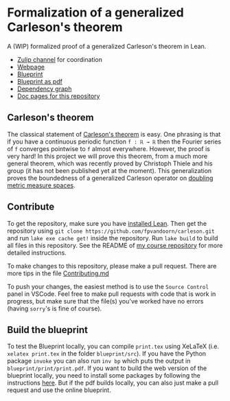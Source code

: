 # Formalization of a generalized Carleson's theorem
A (WIP) formalized proof of a generalized Carleson's theorem in Lean.

* [Zulip channel](https://leanprover.zulipchat.com/#narrow/stream/442935-Carleson) for coordination
* [Webpage](https://florisvandoorn.com/carleson/)
* [Blueprint](https://florisvandoorn.com/carleson/blueprint/)
* [Blueprint as pdf](https://florisvandoorn.com/carleson/blueprint.pdf)
* [Dependency graph](https://florisvandoorn.com/carleson/blueprint/dep_graph_document.html)
* [Doc pages for this repository](https://florisvandoorn.com/carleson/docs/)

## Carleson's theorem

The classical statement of [Carleson's theorem](https://en.wikipedia.org/wiki/Carleson%27s_theorem) is easy. One phrasing is that if you have a continuous periodic function `f : ℝ → ℝ` then the Fourier series of `f` converges pointwise to `f` almost everywhere. However, the proof is very hard! In this project we will prove this theorem, from a much more general theorem, which was recently proved by Christoph Thiele and his group (it has not been published yet at the moment). This generalization proves the boundedness of a generalized Carleson operator on [doubling metric measure spaces](https://florisvandoorn.com/carleson/docs/Carleson/DoublingMeasure.html#DoublingMeasure).

## Contribute

To get the repository, make sure you have [installed Lean](https://leanprover-community.github.io/get_started.html). Then get the repository using `git clone https://github.com/fpvandoorn/carleson.git` and run `lake exe cache get!` inside the repository. Run `lake build` to build all files in this repository. See the README of [my course repository](https://github.com/fpvandoorn/LeanCourse23) for more detailed instructions.

To make changes to this repository, please make a pull request. There are more tips in the file [Contributing.md](https://github.com/fpvandoorn/carleson/blob/master/CONTRIBUTING.md)

To push your changes, the easiest method is to use the `Source Control` panel in VSCode.
Feel free to make pull requests with code that is work in progress, but make sure that the file(s)
you've worked have no errors (having `sorry`'s is fine of course).

## Build the blueprint

To test the Blueprint locally, you can compile `print.tex` using XeLaTeX (i.e. `xelatex print.tex` in the folder `blueprint/src`). If you have the Python package `invoke` you can also run `inv bp` which puts the output in `blueprint/print/print.pdf`.
If you want to build the web version of the blueprint locally, you need to install some packages by following the instructions [here](https://pypi.org/project/leanblueprint/). But if the pdf builds locally, you can also just make a pull request and use the online blueprint.